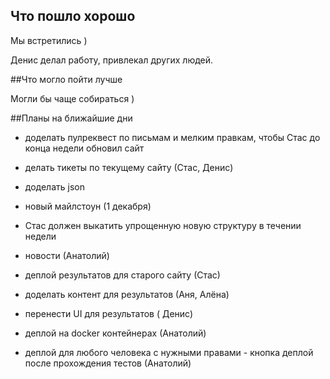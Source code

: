 ## Что пошло хорошо

Мы встретились )

Денис делал работу, привлекал других людей.

##Что могло пойти лучше

Могли бы чаще собираться )

##Планы на ближайшие дни
* доделать пулреквест по письмам и мелким правкам, чтобы Стас до конца недели обновил сайт
* делать тикеты по текущему сайту (Стас, Денис)

* доделать json 

* новый майлстоун (1 декабря)
 * Стас должен выкатить упрощенную новую структуру в течении недели
 * новости (Анатолий)
 * деплой результатов для старого сайту (Стас)
 * доделать контент для результатов (Аня, Алёна)
 * перенести UI для результатов ( Денис)
 * деплой на docker контейнерах (Анатолий)
 * деплой для любого человека с нужными правами - кнопка деплой после прохождения тестов (Анатолий)



